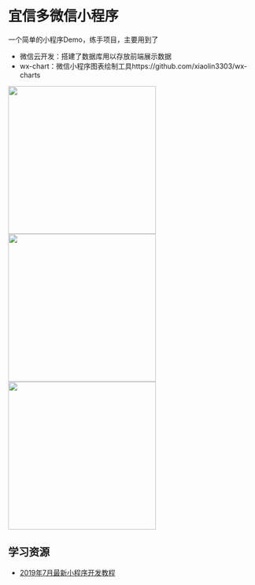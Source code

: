 # 宜信多微信小程序

一个简单的小程序Demo，练手项目，主要用到了

- 微信云开发：搭建了数据库用以存放前端展示数据
- wx-chart：微信小程序图表绘制工具https://github.com/xiaolin3303/wx-charts
<div display:inline-block>
<image src="https://github.com/PeiShang/yxd_miniProgram/blob/master/screenshots/screen01.png" width="300" >
</div>
  
<div display:inline-block>
<image src="https://github.com/PeiShang/yxd_miniProgram/blob/master/screenshots/screen02.png" width="300" display:inline-block>
</div>
  
<div display:inline-block>  
<image src="https://github.com/PeiShang/yxd_miniProgram/blob/master/screenshots/screen03.png" width="300" display:inline-block>
</div>  

## 学习资源

- [2019年7月最新小程序开发教程](https://www.bilibili.com/video/av58993009)

